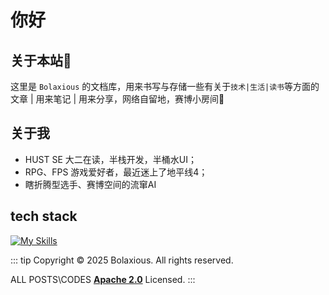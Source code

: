 # 你好
## 关于本站🤗
这里是 `Bolaxious` 的文档库，用来书写与存储一些有关于`技术|生活|读书`等方面的文章 | 用来笔记 | 用来分享，网络自留地，赛博小房间🧣
## 关于我
- HUST SE 大二在读，半栈开发，半桶水UI；
- RPG、FPS 游戏爱好者，最近迷上了地平线4；
- 瞎折腾型选手、赛博空间的流窜AI
## tech stack
[![My Skills](https://skillicons.dev/icons?i=js,ts,html,css,sass,less,tailwindcss,vue,react,nodejs,express,mongodb,babel,d3,electron,figma,git,github,lua,md,notion,npm,pnpm,py,java,vite,webpack&perline=9)](https://skillicons.dev)

::: tip
Copyright © 2025 Bolaxious. All rights reserved.

ALL POSTS\CODES **[Apache 2.0](https://www.apache.org/licenses/LICENSE-2.0.html)** Licensed.
:::